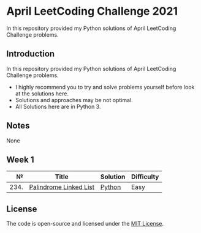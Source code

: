 # April LeetCoding Challenge 2021
In this repository provided my Python solutions of April LeetCoding Challenge problems.

## Introduction
In this repository provided my Python solutions of April LeetCoding Challenge problems. 
- I highly recommend you to try and solve problems yourself before look at the solutions here.
- Solutions and approaches may be not optimal.
- All Solutions here are in Python 3.

## Notes
None

## Week 1
|№|Title|Solution|Difficulty|
| ----: | --- | --- | --- |
|234.|[Palindrome Linked List](https://leetcode.com/problems/palindrome-linked-list/)|[Python](/Easy/234.PalindromeLinkedList.py)|Easy|

## License
The code is open-source and licensed under the [MIT License](/LICENSE).
